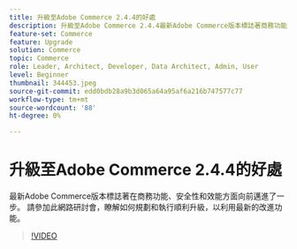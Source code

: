 ```yaml
---
title: 升級至Adobe Commerce 2.4.4的好處
description: 升級至Adobe Commerce 2.4.4最新Adobe Commerce版本標誌著商務功能、安全性與效能向前邁進了一步。 請參加此網路研討會，瞭解如何規劃和執行順利升級，以利用最新的改進功能。
feature-set: Commerce
feature: Upgrade
solution: Commerce
topic: Commerce
role: Leader, Architect, Developer, Data Architect, Admin, User
level: Beginner
thumbnail: 344453.jpeg
source-git-commit: edd0bdb28a9b3d065a64a95af6a216b747577c77
workflow-type: tm+mt
source-wordcount: '88'
ht-degree: 0%

---
```


# 升級至Adobe Commerce 2.4.4的好處

最新Adobe Commerce版本標誌著在商務功能、安全性和效能方面向前邁進了一步。 請參加此網路研討會，瞭解如何規劃和執行順利升級，以利用最新的改進功能。

>[!VIDEO](https://video.tv.adobe.com/v/344453/?quality=12&learn=on)
